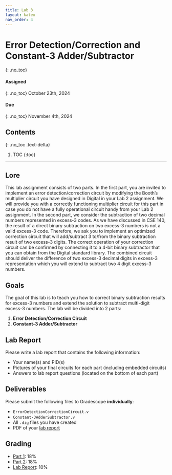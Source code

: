 ```yaml
---
title: Lab 3
layout: katex
nav_order: 4
---
```


# Error Detection/Correction and Constant-3 Adder/Subtractor
{: .no_toc}

#### Assigned
{: .no_toc}
October 23th, 2024

#### Due
{: .no_toc}
November 4th, 2024

## Contents
{: .no_toc .text-delta}

1. TOC
{:toc}

---

## Lore

This lab assignment consists of two parts. In the first part, you are invited to implement an error
detection/correction circuit by modifying the Booth’s multiplier circuit you have designed in
Digital in your Lab 2 assignment. We will provide you with a correctly functioning multiplier
circuit for this part in case you do not have a fully operational circuit handy from your Lab 2
assignment. In the second part, we consider the subtraction of two decimal numbers
represented in excess-3 codes. As we have discussed in CSE 140, the result of a direct binary
subtraction on two excess-3 numbers is not a valid excess-3 code. Therefore, we ask you to
implement an optimized correction circuit that will add/subtract 3 to/from the binary subtraction
result of two excess-3 digits. The correct operation of your correction circuit can be confirmed by
connecting it to a 4-bit binary subtractor that you can obtain from the Digital standard
library. The combined circuit should deliver the difference of two excess-3 decimal digits in
excess-3 representation which you will extend to subtract two 4 digit excess-3 numbers.

## Goals
<!-- TODO: FIX THIS -->
The goal of this lab is to teach you how to correct binary subtraction results for excess-3 numbers and 
extend the solution to subtract multi-digit excess-3 numbers.
The lab will be divided into 2 parts:

1. **Error Detection/Correction Circuit**
2. **Constant-3 Adder/Subtractor**

## Lab Report

Please write a lab report that contains the following information:
- Your name(s) and PID(s)
- Pictures of your final circuits for each part (including embedded circuits)
- Answers to lab report questions (located on the bottom of each part)

## Deliverables

Please submit the following files to Gradescope **individually**:

- `ErrorDetectionCorrectionCircuit.v`
- `Constant-3AdderSubtractor.v`
- All `.dig` files you have created 
- PDF of your [lab report](#lab-report)

## Grading

* [Part 1](https://cse140l.github.io/fa24-labs/docs/lab3/part1): 18%
* [Part 2](https://cse140l.github.io/fa24-labs/docs/lab3/part2): 18%
* [Lab Report](#lab-report): 10%
